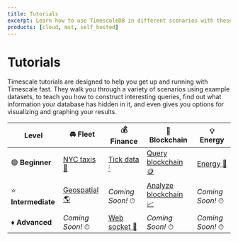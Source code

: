 ```yaml
---
title: Tutorials
excerpt: Learn how to use TimescaleDB in different scenarios with these step-by-step tutorials
products: [cloud, mst, self_hosted]
---
```


# Tutorials

Timescale tutorials are designed to help you get up and running with Timescale
fast. They walk you through a variety of scenarios using example datasets, to
teach you how to construct interesting queries, find out what information your
database has hidden in it, and even gives you options for visualizing and
graphing your results.

|**Level**|&#x1F698; Fleet|&#x1F4B0; Finance|&#x1F510; Blockchain|&#x1F4A1; Energy|
|-|-|-|-|-|
|&#x1F7E2; **Beginner**|[NYC taxis &#x1F695;][beginner-fleet]|[Tick data &#x1F56F;][beginner-finance]|[Query blockchain &#x1FA99;][beginner-crypto]|[Energy &#x1F50B;][beginner-energy]|
|&#x2B50; **Intermediate**|[Geospatial &#x1F30E;][intermediate-fleet]|*Coming Soon!* &#x23F1;|[Analyze blockchain &#x1F4C8;][intermediate-crypto]|*Coming Soon!* &#x23F1;|
|&#x2666; **Advanced**|*Coming Soon!* &#x23F1;|[Web socket &#x1F4B8;][advanced-finance]|*Coming Soon!* &#x23F1;|*Coming Soon!* &#x23F1;|

[beginner-fleet]: /tutorials/:currentVersion:/nyc-taxi-cab/index/
[beginner-finance]: /tutorials/:currentVersion:/financial-tick-data/index/
[beginner-crypto]: /tutorials/:currentVersion:/blockchain-query/index/
[beginner-energy]: /tutorials/:currentVersion:/energy-data/index/
[intermediate-fleet]: /tutorials/:currentVersion:/nyc-taxi-geospatial/index/
[intermediate-crypto]: /tutorials/:currentVersion:/blockchain-analyze/index/
[advanced-finance]: /tutorials/:currentVersion:/ingest-realtime-web-socket-data/
